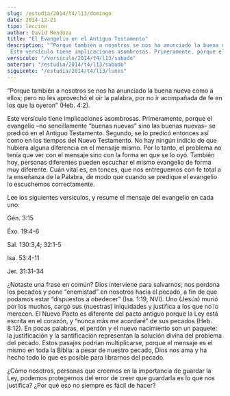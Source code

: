 ```yaml
---
slug: /estudia/2014/t4/l13/domingo
date: 2014-12-21
tipo: leccion
author: David Mendoza
title: "El Evangelio en el Antiguo Testamento"
description: "“Porque también a nosotros se nos ha anunciado la buena nueva como a ellos; pero no les aprovechó el oír la palabra, por no ir acompañada de fe en los que la oyeron” (Heb. 4:2). Este versículo tiene implicaciones asombrosas. Primeramente, porque el evangelio –no sencillamente “buenas nuevas” sino las buenas nuevas–"
versiculo: "/versiculo/2014/t4/l13/sabado"
anterior: "/estudia/2014/t4/l13/sabado"
siguiente: "/estudia/2014/t4/l13/lunes"
---
```


“Porque también a nosotros se nos ha anunciado la buena nueva como a ellos; pero no les aprovechó el oír la palabra, por no ir acompañada de fe en los que la oyeron” (Heb. 4:2).

Este versículo tiene implicaciones asombrosas. Primeramente, porque el evangelio –no sencillamente “buenas nuevas” sino las buenas nuevas– se predicó en el Antiguo Testamento. Segundo, se lo predicó entonces así como en los tiempos del Nuevo Testamento. No hay ningún indicio de que hubiera alguna diferencia en el mensaje mismo. Por lo tanto, el problema no tenía que ver con el mensaje sino con la forma en que se lo oyó. También hoy, personas diferentes pueden escuchar el mismo evangelio de forma muy diferente. Cuán vital es, en tonces, que nos entreguemos con fe total a la enseñanza de la Palabra, de modo que cuando se predique el evangelio lo escuchemos correctamente.

Lee los siguientes versículos, y resume el mensaje del evangelio en cada uno:

Gén. 3:15

Éxo. 19:4-6

Sal. 130:3,4; 32:1-5

Isa. 53:4-11

Jer. 31:31-34

¿Notaste una frase en común? Dios interviene para salvarnos; nos perdona los pecados y pone “enemistad” en nosotros hacia el pecado, a fin de que podamos estar “dispuestos a obedecer” (Isa. 1:19, NVI). Uno (Jesús) murió por los muchos, cargó sus (nuestras) iniquidades y justifica a los que no lo merecen. El Nuevo Pacto es diferente del pacto antiguo porque la Ley está escrita en el corazón, y “nunca más me acordaré” de sus pecados (Heb. 8:12). En pocas palabras, el perdón y el nuevo nacimiento son un paquete: la justificación y la santificación representan la solución divina del problema del pecado. Estos pasajes podrían multiplicarse, porque el mensaje es el mismo en toda la Biblia: a pesar de nuestro pecado, Dios nos ama y ha hecho todo lo que es posible para librarnos del pecado.

¿Cómo nosotros, personas que creemos en la importancia de guardar la Ley, podemos protegernos del error de creer que guardarla es lo que nos justifica? ¿Por qué eso no siempre es fácil de hacer?

